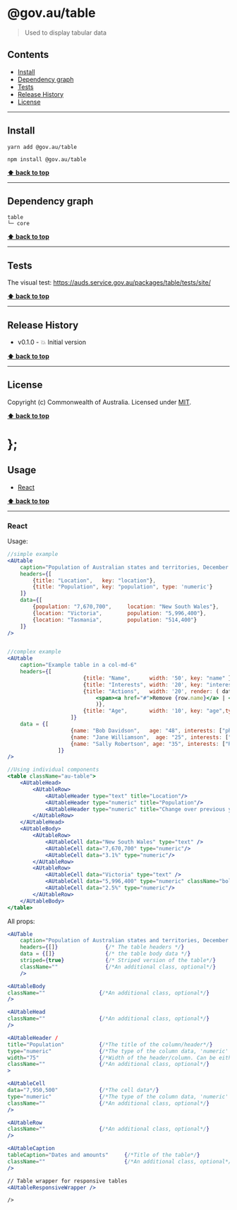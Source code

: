 @gov.au/table
============

> Used to display tabular data


## Contents

* [Install](#install)
* [Dependency graph](#dependency-graph)
* [Tests](#tests)
* [Release History](#release-history)
* [License](#license)


----------------------------------------------------------------------------------------------------------------------------------------------------------------


## Install


```shell
yarn add @gov.au/table
```

```shell
npm install @gov.au/table
```


**[⬆ back to top](#contents)**


----------------------------------------------------------------------------------------------------------------------------------------------------------------


## Dependency graph

```shell
table
└─ core
```


**[⬆ back to top](#contents)**


----------------------------------------------------------------------------------------------------------------------------------------------------------------


## Tests

The visual test: https://auds.service.gov.au/packages/table/tests/site/


**[⬆ back to top](#contents)**


----------------------------------------------------------------------------------------------------------------------------------------------------------------


## Release History

* v0.1.0 - 💥 Initial version


**[⬆ back to top](#contents)**


----------------------------------------------------------------------------------------------------------------------------------------------------------------


## License

Copyright (c) Commonwealth of Australia.
Licensed under [MIT](https://raw.githubusercontent.com/govau/design-system-components/packages/core/master/LICENSE).


**[⬆ back to top](#contents)**

# };

## Usage


* [React](#react)


**[⬆ back to top](#contents)**


----------------------------------------------------------------------------------------------------------------------------------------------------------------

### React

Usage:

```jsx
//simple example
<AUtable 
	caption="Population of Australian states and territories, December 2015"
	headers={[
		{title: "Location",   key: "location"},
		{title: "Population", key: "population", type: 'numeric'}
	]}
	data={[
		{population: "7,670,700",     location: "New South Wales"},
		{location: "Victoria",        population: "5,996,400"},
		{location: "Tasmania",        population: "514,400"}
	]}
/>


//complex example
<AUtable
	caption="Example table in a col-md-6"
	headers={[
						{title: "Name",      width: '50', key: "name" },
						{title: "Interests", width: '20', key: "interests", render: ( data, row ) => (<ul> {data.map(( data ) => (<li key={data}>{ data }</li>))}</ul>)},
						{title: "Actions",   width: '20', render: ( data, row ) => (
							<span><a href="#">Remove {row.name}</a> | <a href="#"> Update {row.name}</a></span>
							)},
						{title: "Age",       width: '10', key: "age",type: "numeric"},
					]}
	data = {[
					{name: "Bob Davidson",   age: "48", interests: ["photography", "reading"]},
					{name: "Jane Williamson",  age: "25", interests: ["basketball", "exercise", "hockey"]},
					{name: "Sally Robertson", age: "35", interests: ["Road trips", "Painting"]}
				]}
/>

//Using individual components
<table className="au-table">
	<AUtableHead>
		<AUtableRow>
			<AUtableHeader type="text" title="Location"/>
			<AUtableHeader type="numeric" title="Population"/>
			<AUtableHeader type="numeric" title="Change over previous year %"/>
		</AUtableRow>
	</AUtableHead>
	<AUtableBody>
		<AUtableRow>
			<AUtableCell data="New South Wales" type="text" />
			<AUtableCell data="7,670,700" type="numeric"/>
			<AUtableCell data="3.1%" type="numeric"/>
		</AUtableRow>
		<AUtableRow>
			<AUtableCell data="Victoria" type="text" />
			<AUtableCell data="5,996,400" type="numeric" className="bold-cell" />
			<AUtableCell data="2.5%" type="numeric"/>
		</AUtableRow>
	</AUtableBody>
</table>

```

All props:

```jsx
<AUTable
	caption="Population of Australian states and territories, December 2015"
	headers={[]}               {/* The table headers */}
	data = {[]}                {/* the table body data */}
	striped={true}             {/* Striped version of the table*/} 
	className=""               {/*An additional class, optional*/}
	/>

<AUtableBody 
className=""                 {/*An additional class, optional*/}
/>

<AUtableHead 
className=""                 {/*An additional class, optional*/}
/>

<AUtableHeader /
title="Population"           {/*The title of the column/header*/}
type="numeric"               {/*The type of the column data, 'numeric' for right align, 'text' for left aligned*/}
width="75"                   {/*Width of the header/column. Can be either 25, 33, 50 or 75*/}
className=""                 {/*An additional class, optional*/}
>

<AUtableCell 
data="7,950,500"             {/*The cell data*/}
type="numeric"               {/*The type of the column data, 'numeric' for right align, 'text' for left aligned*/}
className=""                 {/*An additional class, optional*/}
/>

<AUtableRow 
className=""                 {/*An additional class, optional*/}
/>

<AUtableCaption 
tableCaption="Dates and amounts"     {/*Title of the table*/}
className=""                         {/*An additional class, optional*/}
/>

// Table wrapper for responsive tables
<AUtableResponsiveWrapper /> 

/>
```

